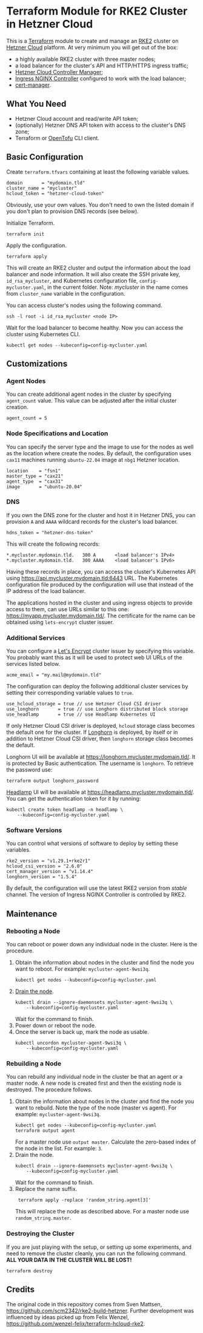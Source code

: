 # Terraform Module for RKE2 Cluster in Hetzner Cloud

This is a [Terraform](https://www.terraform.io/) module to create and
manage an [RKE2](https://docs.rke2.io/) cluster on
[Hetzner Cloud](https://www.hetzner.com/cloud/) platform. At very
minimum you will get out of the box:

* a highly available RKE2 cluster with three master nodes;
* a load balancer for the cluster's API and HTTP/HTTPS ingress traffic;
* [Hetzner Cloud Controller Manager](https://github.com/hetznercloud/hcloud-cloud-controller-manager);
* [Ingress NGINX Controller](https://kubernetes.github.io/ingress-nginx/)
  configured to work with the load balancer;
* [cert-manager](https://cert-manager.io/).

## What You Need

* Hetzner Cloud account and read/write API token;
* (optionally) Hetzner DNS API token with access to the cluster's
  DNS zone;
* Terraform or [OpenTofu](https://opentofu.org/) CLI client.

## Basic Configuration

Create `terraform.tfvars` containing at least the following
variable values.

```hcl
domain       = "mydomain.tld"
cluster_name = "mycluster"
hcloud_token = "hetzner-cloud-token"
```

Obviously, use your own values. You don't need to own the listed domain
if you don't plan to provision DNS records (see below).

Initialize Terraform.

```shell
terraform init
```

Apply the configuration.

```shell
terraform apply
```

This will create an RKE2 cluster and output the information about
the load balancer and node information. It will also create the
SSH private key, `id_rsa_mycluster`, and Kubernetes configuration
file, `config-mycluster.yaml`, in the current folder. Note:
_mycluster_ in the name comes from `cluster_name` variable in
the configuration.

You can access cluster's nodes using the following command.

```shell
ssh -l root -i id_rsa_mycluster <node IP>
```

Wait for the load balancer to become healthy. Now you can access the
cluster using Kubernetes CLI.

```shell
kubectl get nodes --kubeconfig=config-mycluster.yaml
```

## Customizations

### Agent Nodes

You can create additional agent nodes in the cluster by specifying
`agent_count` value. This value can be adjusted after the initial
cluster creation.

```hcl
agent_count = 5
```

### Node Specifications and Location

You can specify the server type and the image to use for the nodes as
well as the location where create the nodes. By default,
the configuration uses `cax11` machines running `ubuntu-22.04` image
at `nbg1` Hetzner location.

```hcl
location    = "fsn1"
master_type = "cax21"
agent_type  = "cax31"
image       = "ubuntu-20.04"
```

### DNS

If you own the DNS zone for the cluster and host it in Hetzner DNS,
you can provision `A` and `AAAA` wildcard records for the cluster's
load balancer.

```hcl
hdns_token = "hetzner-dns-token"
```

This will create the following records:

```
*.mycluster.mydomain.tld.   300 A       <load balancer's IPv4>
*.mycluster.mydomain.tld.   300 AAAA    <load balancer's IPv6>
```

Having these records in place, you can access the cluster's Kubernetes
API using <https://api.mycluster.mydomain.tld:6443> URL. The Kubernetes
configuration file produced by the configuration will use that instead
of the IP address of the load balancer.

The applications hosted in the cluster and using ingress objects
to provide access to them, can use URLs similar to this one:
<https://myapp.mycluster.mydomain.tld/>. The certificate for the name can
be obtained using `lets-encrypt` cluster issuer.

### Additional Services

You can configure a [Let's Encrypt](https://duckduckgo.com/) cluster
issuer by specifying this variable. You probably want this as it will
be used to protect web UI URLs of the services listed below.

```hcl
acme_email = "my.mail@mydomain.tld"
```

The configuration can deploy the following additional cluster services
by setting their corresponding variable values to `true`.

```hcl
use_hcloud_storage = true // use Hetzner Cloud CSI driver
use_longhorn       = true // use Longhorn distributed block storage
use_headlamp       = true // use Headlamp Kubernetes UI
```

If only Hetzner Cloud CSI driver is deployed, `hcloud` storage class
becomes the default one for the cluster. If
[Longhorn](https://longhorn.io/) is deployed, by itself or in addition
to Hetzner Cloud CSI driver, then `longhorn` storage class becomes
the default.

Longhorn UI will be available at
<https://longhorn.mycluster.mydomain.tld/>. It is protected by Basic
authentication. The username is `longhorn`. To retrieve the password
use:

```shell
terraform output longhorn_password
```

[Headlamp](https://headlamp.dev/) UI will be available at
<https://headlamp.mycluster.mydomain.tld/>. You can get the
authentication token for it by running:

```shell
kubectl create token headlamp -n headlamp \
    --kubeconfig=config-mycluster.yaml
```

### Software Versions

You can control what versions of software to deploy by setting these
variables.

```hcl
rke2_version = "v1.29.1+rke2r1"
hcloud_csi_version = "2.6.0"
cert_manager_version = "v1.14.4"
longhorn_version = "1.5.4"
```

By default, the configuration will use the latest RKE2 version from
_stable_ channel. The version of Ingress NGINX Controller is controlled
by RKE2.

## Maintenance

### Rebooting a Node

You can reboot or power down any individual node in the cluster.
Here is the procedure.

1. Obtain the information about nodes in the cluster and find the
   node you want to reboot. For example: `mycluster-agent-9wsi3q`.
   ```shell
   kubectl get nodes --kubeconfig=config-mycluster.yaml
   ```
2. [Drain the node](https://kubernetes.io/docs/tasks/administer-cluster/safely-drain-node/).
   ```shell
   kubectl drain --ignore-daemonsets mycluster-agent-9wsi3q \
       --kubeconfig=config-mycluster.yaml
   ```
   Wait for the command to finish.
3. Power down or reboot the node.
4. Once the server is back up, mark the node as usable.
   ```shell
   kubectl uncordon mycluster-agent-9wsi3q \
       --kubeconfig=config-mycluster.yaml
   ```

### Rebuilding a Node

You can rebuild any individual node in the cluster be that an agent or
a master node. A new node is created first and then the existing node
is destroyed. The procedure follows.

1. Obtain the information about nodes in the cluster and find the
   node you want to rebuild. Note the type of the node (master vs agent).
   For example: `mycluster-agent-9wsi3q`.
   ```shell
   kubectl get nodes --kubeconfig=config-mycluster.yaml
   terraform output agent
   ```
   For a master node use `output master`. Calculate the zero-based index
   of the node in the list. For example: `3`.
2. Drain the node.
   ```shell
   kubectl drain --ignore-daemonsets mycluster-agent-9wsi3q \
       --kubeconfig=config-mycluster.yaml
   ```
   Wait for the command to finish.
3. Replace the name suffix.
   ```shell
    terraform apply -replace 'random_string.agent[3]'
   ```
   This will replace the node as described above. For a master node use
   `random_string.master`.

### Destroying the Cluster

If you are just playing with the setup, or setting up some experiments,
and need to remove the cluster cleanly, you can run the following
command. **ALL YOUR DATA IN THE CLUSTER WILL BE LOST!**

```shell
terraform destroy
```

## Credits

The original code in this repository comes from Sven Mattsen,
<https://github.com/scm2342/rke2-build-hetzner>. Further development
was influenced by ideas picked up from Felix Wenzel,
<https://github.com/wenzel-felix/terraform-hcloud-rke2>.
